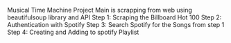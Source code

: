 Musical Time Machine Project
Main is scrapping from web using beautifulsoup library and API
Step 1: Scraping the Billboard Hot 100
Step 2: Authentication with Spotify
Step 3: Search Spotify for the Songs from step 1
Step 4: Creating and Adding to spotify Playlist